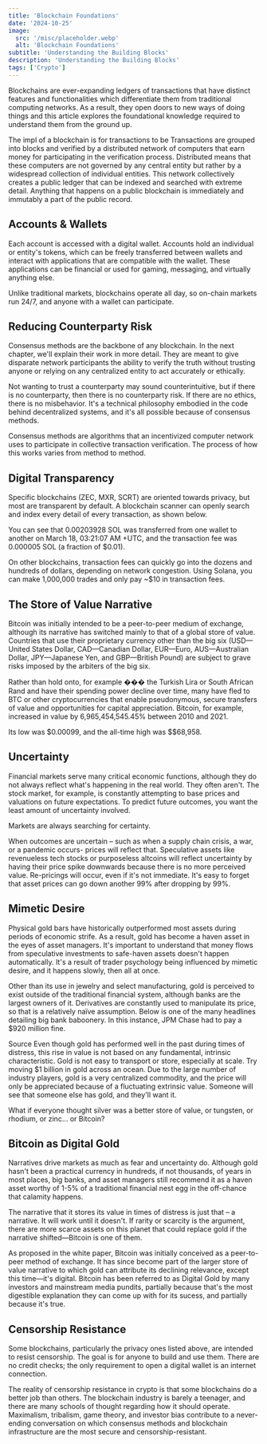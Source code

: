 ```yaml
---
title: 'Blockchain Foundations'
date: '2024-10-25'
image:
  src: '/misc/placeholder.webp'
  alt: 'Blockchain Foundations'
subtitle: 'Understanding the Building Blocks'
description: 'Understanding the Building Blocks'
tags: ['Crypto']
---
```


<style jsx>{`
 .prose a {
    text-decoration: underline;
    color: var(--color-accent);
 }
 .prose ol {
    list-style-type: decimal;
    margin-left: 2em; /* Adjust as needed for indentation */
    padding-left: 0.5em; /* Add padding if needed */
 }
 .prose ol li {
    margin-bottom: 0.5em;
    color: var(--color-text-primary);
    line-height: 1.5; /* Adjust line height for better readability */
 }
`}</style>

<div class="tldr-section">

Blockchains are ever-expanding ledgers of transactions that have distinct features and functionalities which differentiate them from traditional computing networks. As a result, they open doors to new ways of doing things and this article explores the foundational knowledge required to understand them from the ground up.

</div>

The impl of a blockchain is for transactions to be Transactions are grouped into blocks and verified by a distributed network of computers that earn money for participating in the verification process. Distributed means that these computers are not governed by any central entity but rather by a widespread collection of individual entities. This network collectively creates a public ledger that can be indexed and searched with extreme detail. Anything that happens on a public blockchain is immediately and immutably a part of the public record.

## Accounts & Wallets

Each account is accessed with a digital wallet. Accounts hold an individual or entity's tokens, which can be freely transferred between wallets and interact with applications that are compatible with the wallet. These applications can be financial or used for gaming, messaging, and virtually anything else.

Unlike traditional markets, blockchains operate all day, so on-chain markets run 24/7, and anyone with a wallet can participate.

## Reducing Counterparty Risk

Consensus methods are the backbone of any blockchain. In the next chapter, we'll explain their work in more detail. They are meant to give disparate network participants the ability to verify the truth without trusting anyone or relying on any centralized entity to act accurately or ethically.

Not wanting to trust a counterparty may sound counterintuitive, but if there is no counterparty, then there is no counterparty risk. If there are no ethics, there is no misbehavior. It's a technical philosophy embodied in the code behind decentralized systems, and it's all possible because of consensus methods.

Consensus methods are algorithms that an incentivized computer network uses to participate in collective transaction verification. The process of how this works varies from method to method.

## Digital Transparency

Specific blockchains (ZEC, MXR, SCRT) are oriented towards privacy, but most are transparent by default. A blockchain scanner can openly search and index every detail of every transaction, as shown below.

You can see that 0.00203928 SOL was transferred from one wallet to another on March 18, 03:21:07 AM +UTC, and the transaction fee was 0.000005 SOL (a fraction of $0.01).

On other blockchains, transaction fees can quickly go into the dozens and hundreds of dollars, depending on network congestion. Using Solana, you can make 1,000,000 trades and only pay ~$10 in transaction fees.

## The Store of Value Narrative

Bitcoin was initially intended to be a peer-to-peer medium of exchange, although its narrative has switched mainly to that of a global store of value. Countries that use their proprietary currency other than the big six (USD—United States Dollar, CAD—Canadian Dollar, EUR—Euro, AUS—Australian Dollar, JPY—Japanese Yen, and GBP—British Pound) are subject to grave risks imposed by the arbiters of the big six.

Rather than hold onto, for example ��� the Turkish Lira or South African Rand and have their spending power decline over time, many have fled to BTC or other cryptocurrencies that enable pseudonymous, secure transfers of value and opportunities for capital appreciation. Bitcoin, for example, increased in value by 6,965,454,545.45% between 2010 and 2021.

Its low was $0.00099, and the all-time high was $$68,958.

## Uncertainty

Financial markets serve many critical economic functions, although they do not always reflect what's happening in the real world. They often aren't. The stock market, for example, is constantly attempting to base prices and valuations on future expectations. To predict future outcomes, you want the least amount of uncertainty involved.

Markets are always searching for certainty.

When outcomes are uncertain – such as when a supply chain crisis, a war, or a pandemic occurs- prices will reflect that. Speculative assets like revenueless tech stocks or purposeless altcoins will reflect uncertainty by having their price spike downwards because there is no more perceived value. Re-pricings will occur, even if it's not immediate. It's easy to forget that asset prices can go down another 99% after dropping by 99%.

## Mimetic Desire

Physical gold bars have historically outperformed most assets during periods of economic strife. As a result, gold has become a haven asset in the eyes of asset managers. It's important to understand that money flows from speculative investments to safe-haven assets doesn't happen automatically. It's a result of trader psychology being influenced by mimetic desire, and it happens slowly, then all at once.

Other than its use in jewelry and select manufacturing, gold is perceived to exist outside of the traditional financial system, although banks are the largest owners of it. Derivatives are constantly used to manipulate its price, so that is a relatively naïve assumption. Below is one of the many headlines detailing big bank baboonery. In this instance, JPM Chase had to pay a $920 million fine.

Source
Even though gold has performed well in the past during times of distress, this rise in value is not based on any fundamental, intrinsic characteristic. Gold is not easy to transport or store, especially at scale. Try moving $1 billion in gold across an ocean. Due to the large number of industry players, gold is a very centralized commodity, and the price will only be appreciated because of a fluctuating extrinsic value. Someone will see that someone else has gold, and they'll want it.

What if everyone thought silver was a better store of value, or tungsten, or rhodium, or zinc… or Bitcoin?

## Bitcoin as Digital Gold

Narratives drive markets as much as fear and uncertainty do. Although gold hasn't been a practical currency in hundreds, if not thousands, of years in most places, big banks, and asset managers still recommend it as a haven asset worthy of 1-5% of a traditional financial nest egg in the off-chance that calamity happens.

The narrative that it stores its value in times of distress is just that – a narrative. It will work until it doesn't. If rarity or scarcity is the argument, there are more scarce assets on this planet that could replace gold if the narrative shifted—Bitcoin is one of them.

As proposed in the white paper, Bitcoin was initially conceived as a peer-to-peer method of exchange. It has since become part of the larger store of value narrative to which gold can attribute its declining relevance, except this time—it's digital. Bitcoin has been referred to as Digital Gold by many investors and mainstream media pundits, partially because that's the most digestible explanation they can come up with for its sucess, and partially because it's true.

## Censorship Resistance

Some blockchains, particularly the privacy ones listed above, are intended to resist censorship. The goal is for anyone to build and use them. There are no credit checks; the only requirement to open a digital wallet is an internet connection.

The reality of censorship resistance in crypto is that some blockchains do a better job than others. The blockchain industry is barely a teenager, and there are many schools of thought regarding how it should operate. Maximalism, tribalism, game theory, and investor bias contribute to a never-ending conversation on which consensus methods and blockchain infrastructure are the most secure and censorship-resistant.
